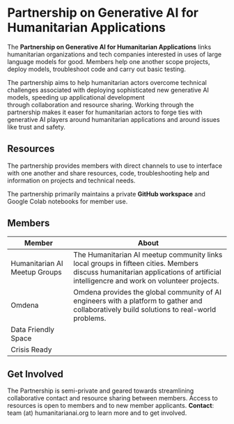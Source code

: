 # Partnership on Generative AI for Humanitarian Applications

The **Partnership on Generative AI for Humanitarian Applications** links humanitarian organizations and tech companies interested in uses of large language models for good. Members help one another scope projects, deploy models, troubleshoot code and carry out basic testing.

The partnership aims to help humanitarian actors overcome technical challenges associated with deploying sophisticated new generative AI models, speeding up applicational development through collaboration and resource sharing. Working through the partnership makes it easer for humanitarian actors to forge ties with generative AI players around humanitarian applications and around issues like trust and safety.

## Resources

The partnership provides members with direct channels to use to interface with one another and share resources, code, troubleshooting help and information on projects and technical needs.

The partnership primarily maintains a private **GitHub workspace** and Google Colab notebooks for member use.

## Members

Member | About
--- | ---
Humanitarian AI Meetup Groups | The Humanitarian AI meetup community links local groups in fifteen cities. Members discuss humanitarian applications of artificial intelligencre and work on volunteer projects.
Omdena | Omdena provides the global community of AI engineers with a platform to gather and collaboratively build solutions to real-world problems.
Data Friendly Space | 
Crisis Ready | 

## Get Involved

The Partnership is semi-private and geared towards streamlining collaborative contact and resource sharing between members. Access to resources is open to members and to new member applicants. **Contact**: team (at) humanitarianai.org to learn more and to get involved. 
